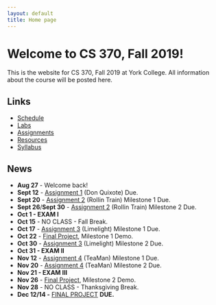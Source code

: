 ```yaml
---
layout: default
title: Home page
---
```


# Welcome to CS 370, Fall 2019!

This is the website for CS 370, Fall 2019 at York College.
All information about the course will be posted here.

## Links

* [Schedule](schedule/index.html)
* [Labs](labs/index.html)
* [Assignments](assign/index.html)
* [Resources](resources.html)
* [Syllabus](syllabus.html)

## News
* **Aug 27** - Welcome back!
* **Sept 12** - [Assignment 1](assign/assign01.html)  (Don Quixote) Due.
* **Sept 20** - [Assignment 2](assign/assign02.html) (Rollin Train) Milestone 1 Due.
* **Sept 26**/**Sept 30** - [Assignment 2](assign/assign02.html) (Rollin Train) Milestone 2 Due.
* **Oct 1 - EXAM I**
* **Oct 15** - NO CLASS - Fall Break.
* **Oct 17** - [Assignment 3](assign/assign03.html) (Limelight) Milestone 1 Due.
* **Oct 22** - [Final Project](assign/project.html), Milestone 1 Demo.
* **Oct 30** - [Assignment 3](assign/assign03.html) (Limelight) Milestone 2 Due.
* **Oct 31 - EXAM II**
* **Nov 12** - [Assignment 4](assign/assign04.html) (TeaMan) Milestone 1 Due.
* **Nov 20** - [Assignment 4](assign/assign04.html) (TeaMan) Milestone 2 Due.
* **Nov 21 - EXAM III**
* **Nov 26** - [Final Project](assign/project.html), Milestone 2 Demo.
* **Nov 28** - NO CLASS - Thanksgiving Break.
* **Dec 12/14 -** [FINAL PROJECT](assign/project.html) **DUE.**